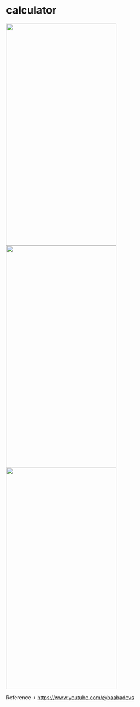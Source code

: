 # calculator


<img src = "https://github.com/malik-vishu/Calculator-Flutter/assets/127117253/f600e5a3-30d5-41db-9d93-16607f330371" height=600 width=300>

<img src = "https://github.com/malik-vishu/Calculator-Flutter/assets/127117253/671c542c-2d8c-4875-9507-fb8987de064a" height=600 width=300>

<img src = "https://github.com/malik-vishu/Calculator-Flutter/assets/127117253/06e461c5-bc8b-432e-82c5-a5a3d4573452" height=600 width=300>

Reference-> https://www.youtube.com/@baabadevs

